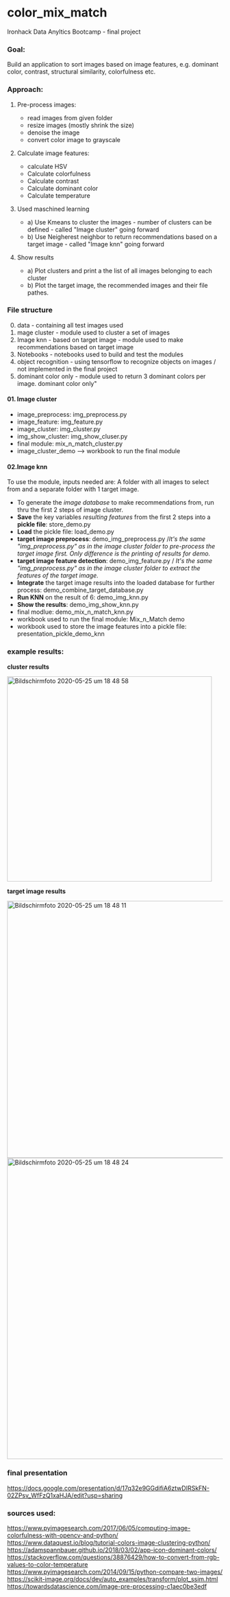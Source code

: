 # color_mix_match

Ironhack Data Anyltics Bootcamp - final project 

### Goal: 

Build an application to sort images based on image features, e.g. dominant color, contrast, structural similarity, colorfulness etc. 

### Approach:

1) Pre-process images:
    - read images from given folder 
    - resize images (mostly shrink the size)
    - denoise the image
    - convert color image to grayscale

2) Calculate image features:
    - calculate HSV
    - Calculate colorfulness
    - Calculate contrast 
    - Calculate dominant color 
    - Calculate temperature

3) Used maschined learning
    - a) Use Kmeans to cluster the images - number of clusters can be defined - called "Image cluster" going forward
    - b) Use Neigherest neighbor to return recommendations based on a target image - called "Image knn" going forward

4) Show results
    - a) Plot clusters and print a the list of all images belonging to each cluster
    - b) Plot the target image, the recommended images and their file pathes. 

### File structure

00. data - containing all test images used
01. mage cluster - module used to cluster a set of images
02. Image knn - based on target image - module used to make recommendations based on target image
03. Notebooks - notebooks used to build and test the modules
04. object recognition - using tensorflow to recognize objects on images / not implemented in the final project
05. dominant color only - module used to return 3 dominant colors per image. 
dominant color only"

#### 01. Image cluster

- image_preprocess: img_preprocess.py
- image_feature: img_feature.py
- image_cluster: img_cluster.py
- img_show_cluster: img_show_cluser.py
- final module: mix_n_match_cluster.py
- image_cluster_demo --> workbook to run the final module 


#### 02.Image knn

To use the module, inputs needed are:
A folder with all images to select from and a separate folder with 1 target image. 

- To generate the *image database* to make recommendations from, run thru the first 2 steps of image cluster.
- **Save** the key variables *resulting features* from the first 2 steps into a **pickle file**: store_demo.py
- **Load** the pickle file: load_demo.py
- **target image preprocess**: demo_img_preprocess.py /_It's the same "img_preprocess.py" as in the image cluster folder to pre-process the target image first. Only difference is the printing of results for demo._
- **target image feature detection**: demo_img_feature.py / _It's the same "img_preprocess.py" as in the image cluster folder to extract the features of the target image._
- **Integrate** the target image results into the loaded database for further process: demo_combine_target_database.py
- **Run KNN** on the result of 6: demo_img_knn.py
- **Show the results**: demo_img_show_knn.py
- final modlue: demo_mix_n_match_knn.py
- workbook used to run the final module: Mix_n_Match demo
- workbook used to store the image features into a pickle file: presentation_pickle_demo_knn


### example results: 

**cluster results**

<img width="478" alt="Bildschirmfoto 2020-05-25 um 18 48 58" src="https://user-images.githubusercontent.com/61271744/82831822-c20d2080-9eb9-11ea-9140-f8c188cf2df6.png">

**target image results**

<img width="599" alt="Bildschirmfoto 2020-05-25 um 18 48 11" src="https://user-images.githubusercontent.com/61271744/82831906-f8e33680-9eb9-11ea-9ad4-3c2133dfb126.png">

<img width="702" alt="Bildschirmfoto 2020-05-25 um 18 48 24" src="https://user-images.githubusercontent.com/61271744/82831911-fbde2700-9eb9-11ea-8abe-252eb1fe2d26.png">


### final presentation
https://docs.google.com/presentation/d/17q32e9GGdifiA6ztwDIRSkFN-02ZPsv_WfFzQ1xaHJA/edit?usp=sharing


### sources used:
https://www.pyimagesearch.com/2017/06/05/computing-image-colorfulness-with-opencv-and-python/
https://www.dataquest.io/blog/tutorial-colors-image-clustering-python/
https://adamspannbauer.github.io/2018/03/02/app-icon-dominant-colors/
https://stackoverflow.com/questions/38876429/how-to-convert-from-rgb-values-to-color-temperature
https://www.pyimagesearch.com/2014/09/15/python-compare-two-images/
https://scikit-image.org/docs/dev/auto_examples/transform/plot_ssim.html 
https://towardsdatascience.com/image-pre-processing-c1aec0be3edf 
